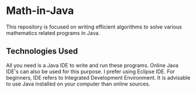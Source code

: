 # Math-in-Java
This repository is focused on writing efficient algorithms to solve various mathematics related programs in Java.

## Technologies Used
All you need is a Java IDE to write and run these programs. Online Java IDE's can also be used for this purpose. I prefer using Eclipse IDE. 
For beginners, IDE refers to Integrated Development Environment. It is advisable to use Java installed on your computer than online sources.
